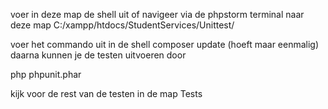 voer in deze map de shell uit of navigeer via de phpstorm terminal naar deze map
C:/xampp/htdocs/StudentServices/Unittest/

voer het commando uit in de shell composer update (hoeft maar eenmalig)
daarna kunnen je de testen uitvoeren door 

php phpunit.phar 

kijk voor de rest van de testen in de map Tests